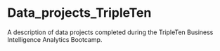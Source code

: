 # Data_projects_TripleTen
A description of data projects completed during the TripleTen Business Intelligence Analytics Bootcamp.
